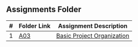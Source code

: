 ##  Assignments Folder

|   #   | Folder Link | Assignment Description |
| :---: | ----------- | -------------------------- |
| 1 | [A03](https://github.com/KoalaWizarder/2143-OOP-Harp/tree/main/Assignments/A03) | [Basic Project Organization](https://github.com/rugbyprof/2143-Object-Oriented-Programming/tree/master/Assignments/02-A03) |
